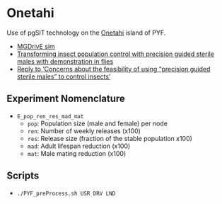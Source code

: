 # Onetahi

Use of pgSIT technology on the [Onetahi](https://www.google.com/maps/place/Onetahi/@-17.0186371,-149.5998375,15z/data=!3m1!4b1!4m5!3m4!1s0x7690a7143905d5c1:0x428e6a6b59c3505c!8m2!3d-17.0188865!4d-149.5916056) island of PYF.

* [MGDrivE sim](https://github.com/Chipdelmal/MGDrivE/tree/master/Main/pyf)
* [Transforming insect population control with precision guided sterile males with demonstration in flies](https://www.researchgate.net/publication/330223336_Transforming_insect_population_control_with_precision_guided_sterile_males_with_demonstration_in_flies)
* [Reply to ‘Concerns about the feasibility of using “precision guided sterile males” to control insects’](https://www.researchgate.net/publication/335583021_Reply_to_'Concerns_about_the_feasibility_of_using_precision_guided_sterile_males_to_control_insects')

## Experiment Nomenclature

* `E_pop_ren_res_mad_mat`
  * `pop`: Population size (male and female) per node
  * `ren`: Number of weekly releases (x100)
  * `res`: Release size (fraction of the stable population x100)
  * `mad`: Adult lifespan reduction (x100)
  * `mat`: Male mating reduction (x100)

## Scripts

* `./PYF_preProcess.sh USR DRV LND`